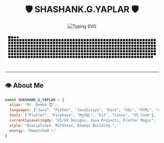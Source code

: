 <h1 align="center">
  🛡️ SHASHANK.G.YAPLAR 🛡️
</h1>

<p align="center">
  <img src="https://readme-typing-svg.demolab.com?font=Fira+Code&size=24&pause=1000&color=00F5FF&center=true&vCenter=true&multiline=true&width=600&lines=I+code+like+a+warrior+⚔️;I+learn+like+a+machine+🧠;I+ship+like+a+beast+🚀;Demon+Mode+is+Always+ON+😈;" alt="Typing SVG" />
</p>

<p align="center">
  <img src="https://github.com/Platane/snk/raw/output/github-contribution-grid-snake.svg" alt="snake animation" />
</p>

---

## 👁️ About Me

```js
const SHASHANK_G_YAPLAR = {
  alias: "Mr. Demon 😈",
  languages: ["Java", "Python", "JavaScript", "Dart", "SQL", "HTML", "CSS"],
  tools: ["Flutter", "Firebase", "MySQL", "Git", "Linux", "VS Code"],
  currentlyLevelingUp: "UI/UX Designs, Java Projects, Flutter Magic",
  style: "Disciplined. Ruthless. Always Building.",
  energy: "Unmatched 🔥"
}
